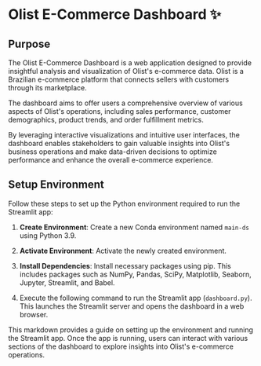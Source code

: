 # Olist E-Commerce Dashboard ✨

## Purpose

The Olist E-Commerce Dashboard is a web application designed to provide insightful analysis and visualization of Olist's e-commerce data. Olist is a Brazilian e-commerce platform that connects sellers with customers through its marketplace.

The dashboard aims to offer users a comprehensive overview of various aspects of Olist's operations, including sales performance, customer demographics, product trends, and order fulfillment metrics.

By leveraging interactive visualizations and intuitive user interfaces, the dashboard enables stakeholders to gain valuable insights into Olist's business operations and make data-driven decisions to optimize performance and enhance the overall e-commerce experience.

## Setup Environment

Follow these steps to set up the Python environment required to run the Streamlit app:

1. **Create Environment**: Create a new Conda environment named `main-ds` using Python 3.9.
   
2. **Activate Environment**: Activate the newly created environment.

3. **Install Dependencies**: Install necessary packages using pip. This includes packages such as NumPy, Pandas, SciPy, Matplotlib, Seaborn, Jupyter, Streamlit, and Babel.

4. Execute the following command to run the Streamlit app (`dashboard.py`). This launches the Streamlit server and opens the dashboard in a web browser.

This markdown provides a guide on setting up the environment and running the Streamlit app. Once the app is running, users can interact with various sections of the dashboard to explore insights into Olist's e-commerce operations.
